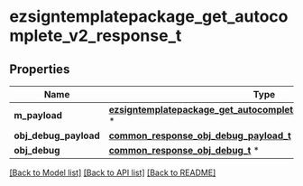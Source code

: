 # ezsigntemplatepackage_get_autocomplete_v2_response_t

## Properties
Name | Type | Description | Notes
------------ | ------------- | ------------- | -------------
**m_payload** | [**ezsigntemplatepackage_get_autocomplete_v2_response_m_payload_t**](ezsigntemplatepackage_get_autocomplete_v2_response_m_payload.md) \* |  | 
**obj_debug_payload** | [**common_response_obj_debug_payload_t**](common_response_obj_debug_payload.md) \* |  | [optional] 
**obj_debug** | [**common_response_obj_debug_t**](common_response_obj_debug.md) \* |  | [optional] 

[[Back to Model list]](../README.md#documentation-for-models) [[Back to API list]](../README.md#documentation-for-api-endpoints) [[Back to README]](../README.md)


